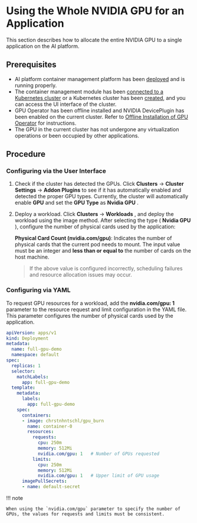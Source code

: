 # Using the Whole NVIDIA GPU for an Application

This section describes how to allocate the entire NVIDIA GPU to a single application on the AI platform.

## Prerequisites

- AI platform container management platform has been [deployed](https://docs.daocloud.io/install/index.html) and is running properly.
- The container management module has been [connected to a Kubernetes cluster](../../clusters/integrate-cluster.md) or a Kubernetes cluster has been [created](../../clusters/create-cluster.md), and you can access the UI interface of the cluster.
- GPU Operator has been offline installed and NVIDIA DevicePlugin has been enabled on the current cluster. Refer to [Offline Installation of GPU Operator](install_nvidia_driver_of_operator.md) for instructions.
- The GPU in the current cluster has not undergone any virtualization operations or been occupied by other applications.

## Procedure

### Configuring via the User Interface

1. Check if the cluster has detected the GPUs. Click __Clusters__ -> __Cluster Settings__ -> __Addon Plugins__ to see if it has automatically enabled and detected the proper GPU types.
   Currently, the cluster will automatically enable __GPU__ and set the __GPU Type__ as __Nvidia GPU__ .

    

2. Deploy a workload. Click __Clusters__ -> __Workloads__ , and deploy the workload using the image method. After selecting the type ( __Nvidia GPU__ ), configure the number of physical cards used by the application:

    **Physical Card Count (nvidia.com/gpu)**: Indicates the number of physical cards that the current pod needs to mount. The input value must be an integer and **less than or equal to** the number of cards on the host machine.

    
    
    > If the above value is configured incorrectly, scheduling failures and resource allocation issues may occur.

### Configuring via YAML

To request GPU resources for a workload, add the __nvidia.com/gpu: 1__ parameter to the resource request and limit configuration in the YAML file. This parameter configures the number of physical cards used by the application.

```yaml
apiVersion: apps/v1
kind: Deployment
metadata:
  name: full-gpu-demo
  namespace: default
spec:
  replicas: 1
  selector:
    matchLabels:
      app: full-gpu-demo
  template:
    metadata:
      labels:
        app: full-gpu-demo
    spec:
      containers:
      - image: chrstnhntschl/gpu_burn
        name: container-0
        resources:
          requests:
            cpu: 250m
            memory: 512Mi
            nvidia.com/gpu: 1   # Number of GPUs requested
          limits:
            cpu: 250m
            memory: 512Mi
            nvidia.com/gpu: 1   # Upper limit of GPU usage
      imagePullSecrets:
      - name: default-secret
```

!!! note

    When using the `nvidia.com/gpu` parameter to specify the number of GPUs, the values for requests and limits must be consistent.
